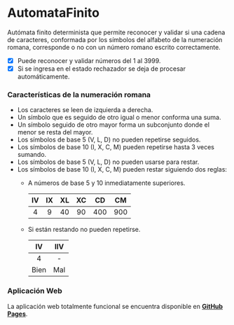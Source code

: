 # AutomataFinito
Autómata finito determinista que permite reconocer y validar si una cadena de caracteres, conformada por los símbolos del alfabeto de la numeración romana, corresponde o no con un número romano escrito correctamente.

- [x] Puede reconocer y validar números del 1 al 3999.
- [x] Si se ingresa en el estado rechazador se deja de procesar automáticamente.

### Características de la numeración romana
- Los caracteres se leen de izquierda a derecha.
- Un símbolo que es seguido de otro igual o menor conforma una suma.
- Un símbolo seguido de otro mayor forma un subconjunto donde el menor se resta del mayor.
- Los símbolos de base 5 (V, L, D) no pueden repetirse seguidos.
- Los símbolos de base 10 (I, X, C, M) pueden repetirse hasta 3 veces sumando.
- Los símbolos de base 5 (V, L, D) no pueden usarse para restar.
- Los símbolos de base 10 (I, X, C, M) pueden restar siguiendo dos reglas:
	- A números de base 5 y 10 inmediatamente superiores.
		
		| IV | IX | XL | XC | CD | CM |
		| :---: | :---: | :---: | :---: | :---: | :---: |
		| 4 | 9 | 40 | 90 | 400 | 900 |
		
	- Si están restando no pueden repetirse.
		
		| IV | IIV |
		| :---: | :---: |
		| 4 | - |
		| Bien | Mal |

### Aplicación Web
La aplicación web totalmente funcional se encuentra disponible en [**GitHub Pages**](https://resiliencia.github.io/AutomataFinito/).
